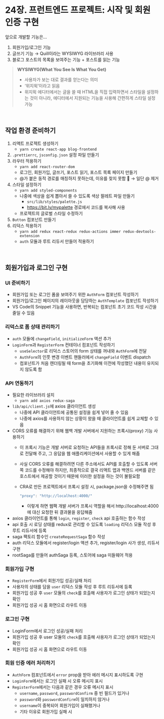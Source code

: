 # 24장. 프런트엔드 프로젝트: 시작 및 회원 인증 구현

앞으로 개발할 기능은…

1. 회원가입/로그인 기능
2. 글쓰기 기능 → Quill이라는 WYSIWYG 라이브러리 사용
3. 블로그 포스트의 목록을 보여주는 기능 + 포스트를 읽는 기능


> **WYSIWYG(What You See Is What You Get)**
> - 사용자가 보는 대로 결과를 얻는다는 의미
> - ‘위지윅’이라고 읽음
> - 위지윅 에디터에서는 글을 쓸 때 HTML을 직접 입력하면서 스타일을 설정하는 것이 아니라, 에디터에서 지원되는 기능을 사용해 간편하게 스타일 설정 가능

<br>

## 작업 환경 준비하기

1. 리액트 프로젝트 생성하기
    - `yarn create react-app blog-frontend`
2. `.prettierrc`, `jsconfig.json` 설정 파일 만들기
3. 라우터 적용하기
    - `yarn add react-router-dom`
    - 로그인, 회원가입, 글쓰기, 포스트 읽기, 포스트 목록 페이지 만들기
    - @가 붙은 동적 경로를 매칭하지 못하는데, 이유를 찾지 못함 🥲 → 일단 @ 제거
4. 스타일 설정하기
    - `yarn add styled-components`
    - 나중에 색상을 쉽게 뽑아서 쓸 수 있도록 색상 팔레트 파일 만들기
        - `src/lib/styles/palette.js`
        - https://bit.ly/mypalette 경로에서 코드를 복사해 사용
    - 프로젝트의 글로벌 스타일 수정하기
5. `Button` 컴포넌트 만들기
6. 리덕스 적용하기
    - `yarn add redux react-redux redux-actions immer redux-devtools-extension`
    - `auth` 모듈과 루트 리듀서 만들어 적용하기

<br>

## 회원가입과 로그인 구현

### UI 준비하기

- 회원가입 또는 로그인 폼을 보여주기 위한 `AuthForm` 컴포넌트 작성하기
- 회원가입/로그인 페이지의 레이아웃을 담당하는 `AuthTemplate` 컴포넌트 작성하기
- VS Code의 Snippet 기능을 사용하면, 반복되는 컴포넌트 초기 코드 작성 시간을 줄일 수 있음

### 리덕스로 폼 상태 관리하기

- `auth` 모듈에 `changeField`, `initializeForm` 액션 추가
- `LoginForm`과 `RegisterForm` 컨테이너 컴포넌트 작성하기
    - `useSelector`로 리덕스 스토어의 form 상태를 꺼내와 `AuthForm`에 전달
    - `AuthForm`의 인풋 변경 이벤트 핸들러에서 `changeField` 이벤트 dispatch
    - 컴포넌트가 처음 렌더링될 때 form을 초기화해 이전에 작성했던 내용이 유지되지 않도록 함

### API 연동하기

- 필요한 라이브러리 설치
    - `yarn add axios redux-saga`
- `lib/api/client.js`에 axios 클라이언트 생성
    - 나중에 API 클라이언트에 공통된 설정을 쉽게 넣어 줄 수 있음
    - 나중에 axios를 사용하지 않는 상황이 왔을 때 클라이언트를 쉽게 교체할 수 있음
- CORS 오류를 해결하기 위해 웹백 개발 서버에서 지원하는 프록시(proxy) 기능 사용하기
    - 이 프록시 기능은 개발 서버로 요청하는 API들을 프록시로 정해 둔 서버로 그대로 전달해 주고, 그 응답을 웹 애플리케이션에서 사용할 수 있게 해줌
    - 사실 CORS 오류를 해결하려면 다른 주소에서도 API를 호출할 수 있도록 서버 쪽 코드를 수정해야 하지만, 최종적으로 결국 리액트 앱과 백엔드 서버를 같은 호스트에서 제공할 것이기 때문에 이러한 설정을 하는 것이 불필요함
    - CRA로 만든 프로젝트에서 프록시 설정 시, package.json을 수정해주면 됨
        
        ```jsx
        "proxy": "http://localhost:4000/"
        ```
        
        - 이렇게 하면 웹팩 개발 서버가 프록시 역할을 해서 http://localhost:4000에 대신 요청한 뒤 결과물을 응답해줌
- axios 클라이언트를 통해 `login`, `register`, `check` api 호출하는 함수 작성
- api 호출 시 로딩 상태를 redux로 관리할 수 있도록 `loading` 리덕스 모듈 작성 후 루트 리듀서에 등록
- saga 팩토리 함수인 `createRequestSaga` 함수 작성
- auth 리덕스 모듈에서 register/login 액션 추가, register/login 사가 생성, 리듀서 구현
- rootSaga를 만들어 authSaga 등록, 스토어에 saga 미들웨어 적용

### 회원가입 구현

- `RegisterForm`에서 회원가입 성공/실패 처리
- 사용자의 상태를 담을 `user` 리덕스 모듈 작성 후 루트 리듀서에 등록
- 회원가입 성공 후 `user` 모듈의 `check`를 호출해 사용자가 로그인 상태가 되었는지 확인
- 회원가입 성공 시 홈 화면으로 라우트 이동

### 로그인 구현

- LoginForm에서 로그인 성공/실패 처리
- 회원가입 성공 후 user 모듈의 `check`를 호출해 사용자가 로그인 상태가 되었는지 확인
- 회원가입 성공 시 홈 화면으로 라우트 이동

### 회원 인증 에러 처리하기

- `AuthForm` 컴포넌트에서 `error` prop을 받아 에러 메시지 표시하도록 구현
- `LoginForm`에서는 로그인 실패 시 오류 메시지 표시
- `RegisterForm`에서는 다음과 같은 경우 오류 메시지 표시
    - `username`, `password`, `passwordConfirm` 중 빈 필드가 있거나
    - `password`와 `passwordConfirm`이 일치하지 않거나
    - `username`이 중복되어 회원가입이 실패했거나
    - 기타 이유로 회원가입 실패 시